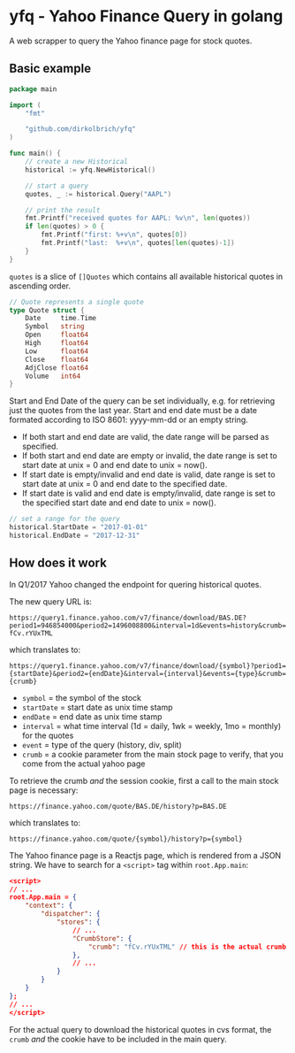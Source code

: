 # yfq - Yahoo Finance Query in golang

A web scrapper to query the Yahoo finance page for stock quotes.

## Basic example

```go
package main

import (
    "fmt"

    "github.com/dirkolbrich/yfq"
)

func main() {
    // create a new Historical
    historical := yfq.NewHistorical()

    // start a query
    quotes, _ := historical.Query("AAPL")

    // print the result
    fmt.Printf("received quotes for AAPL: %v\n", len(quotes))
    if len(quotes) > 0 {
        fmt.Printf("first: %+v\n", quotes[0])
        fmt.Printf("last:  %+v\n", quotes[len(quotes)-1])
    }
}
```

`quotes` is a slice of `[]Quotes` which contains all available historical quotes in ascending order.

```go
// Quote represents a single quote
type Quote struct {
    Date     time.Time
    Symbol   string
    Open     float64
    High     float64
    Low      float64
    Close    float64
    AdjClose float64
    Volume   int64
}
```

Start and End Date of the query can be set individually, e.g. for retrieving just the quotes from the last year. Start and end date must be a date formated according to ISO 8601: yyyy-mm-dd or an empty string.

- If both start and end date are valid, the date range will be parsed as specified.
- If both start and end date are empty or invalid, the date range is set to start date at unix = 0 and end date to unix = now().
- If start date is empty/invalid and end date is valid, date range is set to start date at unix = 0 and end date to the specified date.
- If start date is valid and end date is empty/invalid, date range is set to the specified start date and end date to unix = now().

```go
// set a range for the query
historical.StartDate = "2017-01-01"
historical.EndDate = "2017-12-31"
```

## How does it work

In Q1/2017 Yahoo changed the endpoint for quering historical quotes.

The new query URL is:

`https://query1.finance.yahoo.com/v7/finance/download/BAS.DE?period1=946854000&period2=1496008800&interval=1d&events=history&crumb=fCv.rYUxTML`

which translates to:

`https://query1.finance.yahoo.com/v7/finance/download/{symbol}?period1={startDate}&period2={endDate}&interval={interval}&events={type}&crumb={crumb}`

- `symbol` = the symbol of the stock
- `startDate` = start date as unix time stamp
- `endDate` = end date as unix time stamp
- `interval` = what time interval (1d = daily, 1wk = weekly, 1mo = monthly) for the quotes
- `event` = type of the query (history, div, split)
- `crumb` = a cookie parameter from the main stock page to verify, that you come from the actual yahoo page

To retrieve the crumb *and* the session cookie, first a call to the main stock page is necessary:

`https://finance.yahoo.com/quote/BAS.DE/history?p=BAS.DE`

which translates to:

`https://finance.yahoo.com/quote/{symbol}/history?p={symbol}`

The Yahoo finance page is a Reactjs page, which is rendered from a JSON string. We have to search for a `<script>` tag within `root.App.main`:

```json
<script>
// ...
root.App.main = {
    "context": {
        "dispatcher": {
            "stores": {
                // ...
                "CrumbStore": {
                    "crumb": "fCv.rYUxTML" // this is the actual crumb
                },
                // ...
            }
        }
    }
};
// ...
</script>
```

For the actual query to download the historical quotes in cvs format, the `crumb` *and* the cookie have to be included in the main query.
